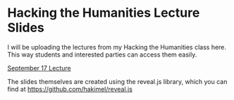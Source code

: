 # Hacking the Humanities Lecture Slides
I will be uploading the lectures from my Hacking the Humanities class here. This way students and interested parties can access them easily.

[September 17 Lecture](../Sept17/)

The slides themselves are created using the reveal.js library, which you can find at https://github.com/hakimel/reveal.js
